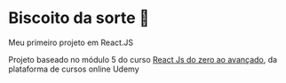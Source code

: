 <h1 text-align="center">Biscoito da sorte 🥠</h1>
<p text-align="center">Meu primeiro projeto em React.JS</p>


<p>Projeto baseado no módulo 5 do curso <a href="https://www.udemy.com/course/curso-reactjs/">React Js do zero ao avançado</a>, da plataforma de cursos online Udemy</p>